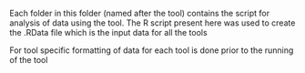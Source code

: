Each folder in this folder (named after the tool) contains the script for analysis of data using the tool. The R script present here was used to create the .RData file which is the input data for all the tools

For tool specific formatting of data for each tool is done prior to the running of the tool
